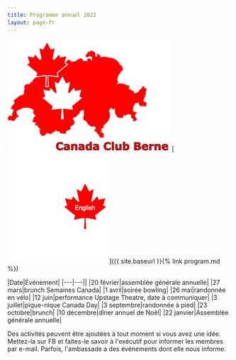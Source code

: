 ```yaml
---
title: Programme annuel 2022
layout: page-fr
---
```


![logo](images/canadaclubbernelogo.jpg) [![logo](images/maple-leaf-english.jpg)]({{ site.baseurl }}{% link program.md %})

|Date|Événement|
|---|---||
|20 février|assemblée générale annuelle|
|27 mars|brunch Semaines Canada|
|1 avril|soirée bowling|
|26 mai|randonnée en vélo|
|12 juin|performance Upstage Theatre, date à communiquer|
|3 juillet|pique-nique Canada Day|
|3 septembre|randonnée à pied|
|23 octobre|brunch|
|10 décembre|dîner annuel de Noêl|
|22 janvier|Assemblée générale annuelle|

Des activités peuvent être ajoutées à tout moment si vous avez une idée. Mettez-la sur FB et faites-le savoir à l'exécutif pour informer les membres par e-mail.
Parfois, l'ambassade a des événements dont elle nous informe.
